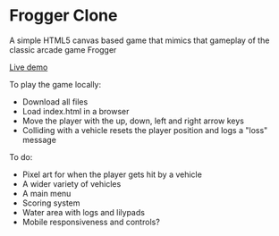 Frogger Clone
=============

A simple HTML5 canvas based game that mimics that gameplay of the classic arcade game Frogger

[Live demo](https://jhar.github.io/frogger-clone/)

To play the game locally:

* Download all files
* Load index.html in a browser
* Move the player with the up, down, left and right arrow keys
* Colliding with a vehicle resets the player position and logs a "loss" message

To do:

* Pixel art for when the player gets hit by a vehicle
* A wider variety of vehicles
* A main menu
* Scoring system
* Water area with logs and lilypads
* Mobile responsiveness and controls?
